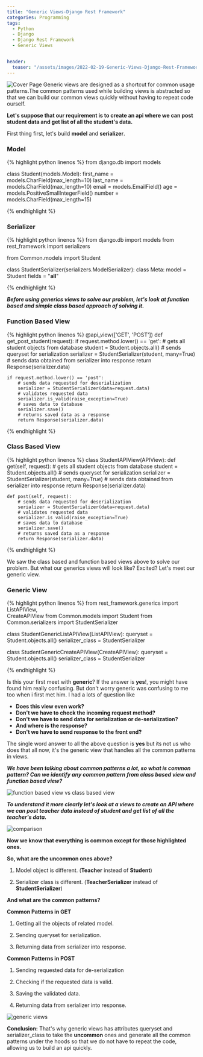 ```yaml
---
title: "Generic Views-Django Rest Framework"
categories: Programming
tags:
  - Python
  - Django
  - Django Rest Framework
  - Generic Views


header:
  teaser: "/assets/images/2022-02-19-Generic-Views-Django-Rest-Framework/cover.png"
---
```


![Cover Page](/assets/images/2022-02-19-Generic-Views-Django-Rest-Framework/cover.png)
Generic views are designed as a shortcut for common usage patterns.The common patterns used while building views is abstracted so that we can build our common views quickly without having to repeat code ourself.

**Let's suppose that our requirement is to create an api where we can post student data and get list of all the student's data.**

First thing first, let's build **model** and **serializer**.
### Model

{% highlight python linenos %}
from django.db import models

class Student(models.Model):
    first_name = models.CharField(max_length=10)
    last_name = models.CharField(max_length=10)
    email = models.EmailField()
    age = models.PositiveSmallIntegerField()
    number = models.CharField(max_length=15)


{% endhighlight %}

### Serializer

{% highlight python linenos %}
from django.db import models
from rest_framework import serializers

from Common.models import Student

class StudentSerializer(serializers.ModelSerializer):
    class Meta:
        model = Student
        fields = "__all__"


{% endhighlight %}

***Before using generics views to solve our problem, let's look at function based and simple class based approach of solving it.***

### Function Based View
{% highlight python linenos %}
@api_view(['GET', 'POST'])
def get_post_student(request):
    if request.method.lower() == 'get':
        # gets all student objects from database
        student = Student.objects.all()
        # sends queryset for serialization
        serializer = StudentSerializer(student, many=True)
        # sends data obtained from serializer into response
        return Response(serializer.data)

    if request.method.lower() == 'post':
        # sends data requested for deserialization
        serializer = StudentSerializer(data=request.data)
        # validates requested data
        serializer.is_valid(raise_exception=True)
        # saves data to database
        serializer.save()
        # returns saved data as a response
        return Response(serializer.data)

{% endhighlight %}

### Class Based View
{% highlight python linenos %}
class StudentAPIView(APIView):
    def get(self, request): 
        # gets all student objects from database
        student = Student.objects.all() 
        # sends queryset for serialization
        serializer = StudentSerializer(student, many=True) 
        # sends data obtained from serializer into response
        return Response(serializer.data)

    def post(self, request):
        # sends data requested for deserialization
        serializer = StudentSerializer(data=request.data) 
        # validates requested data
        serializer.is_valid(raise_exception=True)
        # saves data to database
        serializer.save()
        # returns saved data as a response
        return Response(serializer.data)

{% endhighlight %}

We saw the class based and function based views above to solve our problem. But what our generics views will look like? Excited? Let's meet our generic view.  

### Generic View
{% highlight python linenos %}
from rest_framework.generics import ListAPIView,\
    CreateAPIView
from Common.models import Student
from Common.serializers import StudentSerializer

class StudentGenericListAPIView(ListAPIView):
    queryset = Student.objects.all()
    serializer_class = StudentSerializer

class StudentGenericCreateAPIView(CreateAPIView):
    queryset = Student.objects.all()
    serializer_class = StudentSerializer

{% endhighlight %}

Is this your first meet with **generic**? If the answer is **yes**!, you might have found him really confusing. But don't worry generic was confusing to me too when i first met him. I had a lots of question like

- **Does this view even work?** 
- **Don't we have to check the incoming request method?**
- **Don't we have to send data for serialization or de-serialization?**
- **And where is the response?** 
- **Don't we have to send response to the front end?**

The single word answer to all the above question is **yes** but its not us who does that all now, it's the generic view that handles all the common patterns in views.

***We have been talking about common patterns a lot, so what is common pattern? Can we identify any common pattern from class based view and function based view?***

![function based view vs class based view](/assets/images/2022-02-19-Generic-Views-Django-Rest-Framework/fbvcbv.PNG)

***To understand it more clearly let's look at a views to create an API where we can post teacher data instead of student and get list of all the teacher's data.***

![comparison](/assets/images/2022-02-19-Generic-Views-Django-Rest-Framework/comparison.PNG)

**Now we know that everything is common except for those highlighted ones.**

**So, what are the uncommon ones above?**

1) Model object is different. (**Teacher** instead of **Student**)

2) Serializer class is different. (**TeacherSerializer** instead of **StudentSerializer**)

**And what are the common patterns?**

**Common Patterns in GET**

1) Getting all the objects of related model.

2) Sending queryset for serialization.

3) Returning data from serializer into response.

**Common Patterns in POST**

1) Sending requested data for de-serialization

2) Checking if the requested data is valid.

3) Saving the validated data.

4) Returning data from serializer into response.

![generic views](/assets/images/2022-02-19-Generic-Views-Django-Rest-Framework/generic.PNG)

**Conclusion:** That's why generic views has attributes queryset and serializer_class to take the **uncommon** ones and generate all the common patterns under the hoods so that we do not have to repeat the code, allowing us to build an api quickly.



